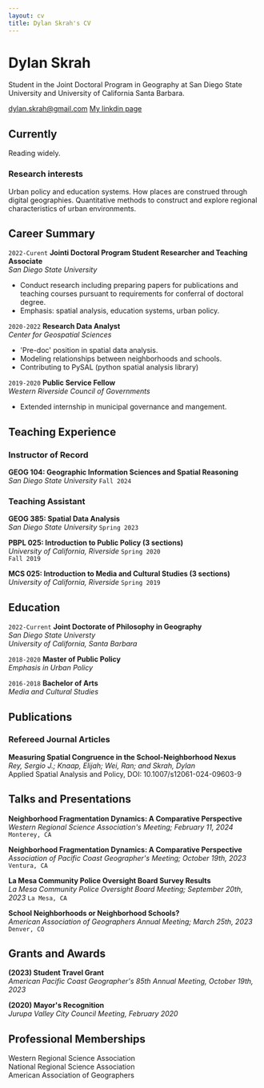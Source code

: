 ```yaml
---
layout: cv
title: Dylan Skrah's CV
---
```

# Dylan Skrah
Student in the Joint Doctoral Program in Geography at San Diego State
University and University of California Santa Barbara.

<div id="webaddress">
<a href="dylan.skrah@gmail.com">dylan.skrah@gmail.com</a>
<a href="https://www.linkedin.com/in/dylanskrah/">My linkdin page</a>
</div>

## Currently

Reading widely.

### Research interests

Urban policy and education systems. How places are construed through
digital geographies. Quantitative methods to construct and explore
regional characteristics of urban environments.

## Career Summary

`2022-Curent`
__Jointi Doctoral Program Student Researcher and Teaching Associate__<br>
_San Diego State University_

- Conduct research including preparing papers for publications and
  teaching courses pursuant to requirements for conferral of doctoral
  degree.
- Emphasis: spatial analysis, education systems, urban policy.

`2020-2022`
__Research Data Analyst__<br>
_Center for Geospatial Sciences_

- 'Pre-doc' position in spatial data analysis.
- Modeling relationships between neighborhoods and schools.
- Contributing to PySAL (python spatial analysis library)

`2019-2020`
__Public Service Fellow__<br>
_Western Riverside Council of Governments_
- Extended internship in municipal governance and mangement.

## Teaching Experience
### Instructor of Record
__GEOG 104: Geographic Information Sciences and Spatial Reasoning__<br>
_San Diego State University_
`Fall 2024`

### Teaching Assistant
__GEOG 385: Spatial Data Analysis__<br>
_San Diego State University_
`Spring 2023`

__PBPL 025: Introduction to Public Policy (3 sections)__<br>
_University of California, Riverside_
`Spring 2020` <br>
`Fall 2019`

__MCS 025: Introduction to Media and Cultural Studies (3 sections)__<br>
_University of California, Riverside_
`Spring 2019`

## Education

`2022-Current`
__Joint Doctorate of Philosophy in Geography__<br>
_San Diego State Universty_<br>
_University of California, Santa Barbara_ 

`2018-2020`
__Master of Public Policy__<br>
_Emphasis in Urban Policy_


`2016-2018`
__Bachelor of Arts__<br>
_Media and Cultural Studies_

## Publications

### Refereed Journal Articles

<!-- A list is also available [online](http://scholar.google.co.uk/citations?user=LTOTl0YAAAAJ) -->
__Measuring Spatial Congruence in the School-Neighborhood Nexus__<br>
_Rey, Sergio J.; Knaap, Elijah; Wei, Ran; and Skrah, Dylan_ <br> 
Applied Spatial Analysis and Policy, DOI: 10.1007/s12061-024-09603-9

<!--
__()Neighborhood Fragmentation Dynamics: A Comparative Perspective__
_Skrah, Dylan; and Rey, Sergio J._ 
`publication + DOI here`
-->

<!--
__()dist-opt__
_Skrah, Dylan; Murray, Alan T.; and Rey, Sergio J._ 
`publication + DOI here`
-->

## Talks and Presentations
<!--

__dist-opt__
_Natinal Association of Regional Science Conference; November 13, 2024_
`New Orleans, LA`
-->
__Neighborhood Fragmentation Dynamics: A Comparative Perspective__<br>
_Western Regional Science Association's Meeting; February 11, 2024_
`Monterey, CA`

__Neighborhood Fragmentation Dynamics: A Comparative Perspective__<br>
_Association of Pacific Coast Geographer's Meeting; October 19th, 2023_
`Ventura, CA`

__La Mesa Community Police Oversight Board Survey Results__<br>
_La Mesa Community Police Oversight Board Meeting; September 20th, 2023_
`La Mesa, CA`

__School Neighborhoods or Neighborhood Schools?__<br>
_American Association of Geographers Annual Meeting; March 25th, 2023_
`Denver, CO`

## Grants and Awards
__(2023) Student Travel Grant__<br>
_American Pacific Coast Geographer's 85th Annual Meeting, October 19th, 2023_

__(2020) Mayor's Recognition__<br>
_Jurupa Valley City Council Meeting, February 2020_

## Professional Memberships
Western Regional Science Association <br>
National Regional Science Association <br>
American Association of Geographers <br>
<!-- ### Footer Last updated: nov 2 2024 -->
